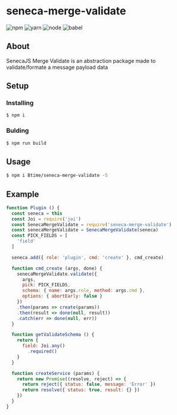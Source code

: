 # seneca-merge-validate

![npm](https://img.shields.io/badge/npm-v5.6.1-blue.svg) ![yarn](https://img.shields.io/badge/yarn-v1.3.2-blue.svg) ![node](https://img.shields.io/badge/node-v8.9.0-brightgreen.svg) ![babel](https://img.shields.io/badge/babel-v6.26.0-red.svg)

## About

SenecaJS Merge Validate is an abstraction package made to validate/formate a message payload data

## Setup

### Installing

```bash
$ npm i
```
### Bulding

```bash
$ npm run build
```

## Usage

```bash
$ npm i Btime/seneca-merge-validate -S
```

## Example

```js
function Plugin () {
  const seneca = this
  const Joi = require('joi')
  const SenecaMergeValidate = require('seneca-merge-validate')
  const senecaMergeValidate = SenecaMergeValidate(seneca)
  const PICK_FIELDS = [
    'field'
  ]

  seneca.add({ role: 'plugin', cmd: 'create' }, cmd_create)

  function cmd_create (args, done) {
    senecaMergeValidate.validate({
      args,
      pick: PICK_FIELDS,
      schema: { name: args.role, method: args.cmd },
      options: { abortEarly: false }
    })
    .then(params => create(params))
    .then(result => done(null, result))
    .catch(err => done(null, err))
  }

  function getValidateSchema () {
    return {
      field: Joi.any()
        .required()
    }
  }

  function createService (params) {
    return new Promise((resolve, reject) => {
      return reject({ status: false, message: 'Error' })
      return resolve({ status: true, result: {} })
    })
  }
}
```

